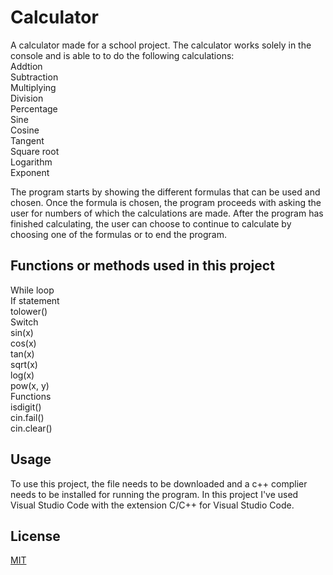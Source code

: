 # Calculator

A calculator made for a school project. The calculator works solely in the console and is able to to do the following calculations: <br/>
Addtion <br/>
Subtraction <br/>
Multiplying <br/>
Division <br/>
Percentage <br/>
Sine <br/>
Cosine <br/>
Tangent <br/>
Square root <br/>
Logarithm <br/>
Exponent <br/>

The program starts by showing the different formulas that can be used and chosen. Once the formula is chosen, the program proceeds with asking the user for numbers of which the calculations are made. After the program has finished calculating, the user can choose to continue to calculate by choosing one of the formulas or to end the program.

## Functions or methods used in this project

While loop <br/>
If statement <br/>
tolower() <br/>
Switch <br/>
sin(x) <br/>
cos(x) <br/>
tan(x) <br/>
sqrt(x) <br/>
log(x) <br/>
pow(x, y) <br/>
Functions <br/>
isdigit() <br/>
cin.fail() <br/>
cin.clear() <br/>

## Usage

To use this project, the file needs to be downloaded and a c++ complier needs to be installed for running the program. In this project I've used Visual Studio Code with the extension C/C++ for Visual Studio Code.

## License

[MIT](https://choosealicense.com/licenses/mit/)
